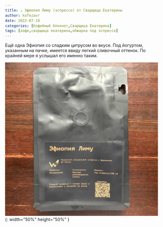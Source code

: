 ```yaml
---
title: ☕️ Эфиопия Лиму (эспрессо) от Сварщицы Екатерины
author: kofezavr
date: 2022-07-18
categories: [Кофейный блокнот,Сварщица Екатерина]
tags: [кофе,сварщица екатерина,обжарка под эспрессо]
--- 
```


Ещё одна Эфиопия со сладким цитрусом во вкусе. Под йогуртом, указанным на пачке, имеется ввиду легкий сливочный оттенок. По крайней мере я услышал его именно таким.

![Эфиопия Лиму (эспрессо) от Сварщицы Екатерины](/assets/img/posts/22/07/ethiopia-limu.jpg){: width="50%" height="50%" }